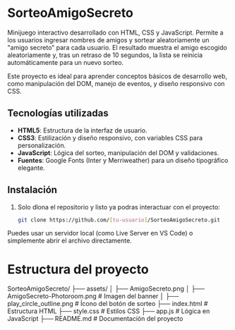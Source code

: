 # SorteoAmigoSecreto
Minijuego interactivo desarrollado con HTML, CSS y JavaScript. Permite a los usuarios ingresar nombres de amigos y sortear aleatoriamente un "amigo secreto" para cada usuario. El resultado  muestra el amigo escogido aleatoriamente y, tras un retraso de 10 segundos, la lista se reinicia automáticamente para un nuevo sorteo.

Este proyecto es ideal para aprender conceptos básicos de desarrollo web, como manipulación del DOM, manejo de eventos, y diseño responsivo con CSS.

## Tecnologías utilizadas

- **HTML5**: Estructura de la interfaz de usuario.
- **CSS3**: Estilización y diseño responsivo, con variables CSS para personalización.
- **JavaScript**: Lógica del sorteo, manipulación del DOM y validaciones.
- **Fuentes**: Google Fonts (Inter y Merriweather) para un diseño tipográfico elegante.


## Instalación

1. Solo dlona el repositorio y listo ya podras interactuar con el proyecto:
   ```bash
   git clone https://github.com/[tu-usuario]/SorteoAmigoSecreto.git

Puedes usar un servidor local (como Live Server en VS Code) o simplemente abrir el archivo directamente.

# Estructura del proyecto
SorteoAmigoSecreto/
├── assets/
│   ├── AmigoSecreto.png
│   ├── AmigoSecreto-Photoroom.png  # Imagen del banner
│   ├── play_circle_outline.png     # Ícono del botón de sorteo
├── index.html                      # Estructura HTML
├── style.css                       # Estilos CSS
├── app.js                          # Lógica en JavaScript
├── README.md                       # Documentación del proyecto
